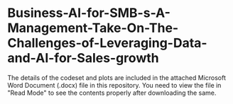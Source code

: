 # Business-AI-for-SMB-s-A-Management-Take-On-The-Challenges-of-Leveraging-Data-and-AI-for-Sales-growth

The details of the codeset and plots are included in the attached Microsoft Word Document (.docx) file in this repository. 
You need to view the file in "Read Mode" to see the contents properly after downloading the same.
